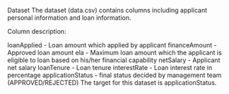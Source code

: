 Dataset
The dataset (data.csv) contains columns including applicant personal information and loan information.

Column description:

loanApplied - Loan amount which applied by applicant
financeAmount - Approved loan amount
ela - Maximum loan amount which the applicant is eligible to loan based on his/her financial capability
netSalary - Applicant net salary
loanTenure - Loan tenure
interestRate - Loan interest rate in percentage
applicationStatus - final status decided by management team (APPROVED/REJECTED)
The target for this dataset is applicationStatus.
